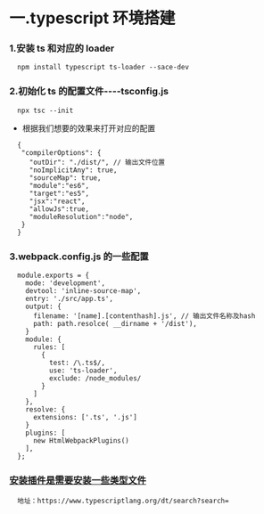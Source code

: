 # 一.typescript 环境搭建

### 1.安装 ts 和对应的 loader

```
  npm install typescript ts-loader --sace-dev
```

### 2.初始化 ts 的配置文件----tsconfig.js

```
  npx tsc --init
```

- 根据我们想要的效果来打开对应的配置

```
  {
   "compilerOptions": {
     "outDir": "./dist/", // 输出文件位置
     "noImplicitAny": true,
     "sourceMap": true,
     "module":"es6",
     "target":"es5",
     "jsx":"react",
     "allowJs":true,
     "moduleResolution":"node",
   }
  }
```

### 3.webpack.config.js 的一些配置

```
  module.exports = {
    mode: 'development',
    devtool: 'inline-source-map',
    entry: './src/app.ts',
    output: {
      filename: '[name].[contenthash].js', // 输出文件名称及hash
      path: path.resolce( __dirname + '/dist'),
    }
    module: {
      rules: [
        {
          test: /\.ts$/,
          use: 'ts-loader',
          exclude: /node_modules/
        }
      ]
    },
    resolve: {
      extensions: ['.ts', '.js']
    }
    plugins: [
      new HtmlWebpackPlugins()
    ],
  };
```

### [安装插件是需要安装一些类型文件](https://www.typescriptlang.org/dt/search?search=)

```
  地址：https://www.typescriptlang.org/dt/search?search=
```
